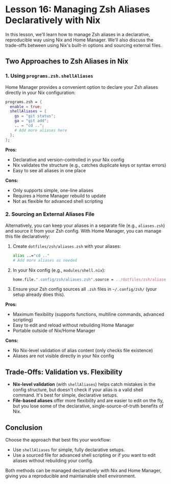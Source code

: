 # Lesson 16: Managing Zsh Aliases Declaratively with Nix

In this lesson, we'll learn how to manage Zsh aliases in a declarative, reproducible way using Nix and Home Manager. We'll also discuss the trade-offs between using Nix's built-in options and sourcing external files.

## Two Approaches to Zsh Aliases in Nix

### 1. Using `programs.zsh.shellAliases`

Home Manager provides a convenient option to declare your Zsh aliases directly in your Nix configuration:

```nix
programs.zsh = {
  enable = true;
  shellAliases = {
    gs = "git status";
    ga = "git add";
    .. = "cd ..";
    # Add more aliases here
  };
};
```

**Pros:**
- Declarative and version-controlled in your Nix config
- Nix validates the structure (e.g., catches duplicate keys or syntax errors)
- Easy to see all aliases in one place

**Cons:**
- Only supports simple, one-line aliases
- Requires a Home Manager rebuild to update
- Not as flexible for advanced shell scripting

### 2. Sourcing an External Aliases File

Alternatively, you can keep your aliases in a separate file (e.g., `aliases.zsh`) and source it from your Zsh config. With Home Manager, you can manage this file declaratively:

1. Create `dotfiles/zsh/aliases.zsh` with your aliases:
   ```zsh
   alias ..="cd .."
   # Add more aliases as needed
   ```
2. In your Nix config (e.g., `modules/shell.nix`):
   ```nix
   home.file.".config/zsh/aliases.zsh".source = ../dotfiles/zsh/aliases.zsh;
   ```
3. Ensure your Zsh config sources all `.zsh` files in `~/.config/zsh/` (your setup already does this).

**Pros:**
- Maximum flexibility (supports functions, multiline commands, advanced scripting)
- Easy to edit and reload without rebuilding Home Manager
- Portable outside of Nix/Home Manager

**Cons:**
- No Nix-level validation of alias content (only checks file existence)
- Aliases are not visible directly in your Nix config

## Trade-Offs: Validation vs. Flexibility

- **Nix-level validation** (with `shellAliases`) helps catch mistakes in the config structure, but doesn't check if your alias is a valid shell command. It's best for simple, declarative setups.
- **File-based aliases** offer more flexibility and are easier to edit on the fly, but you lose some of the declarative, single-source-of-truth benefits of Nix.

## Conclusion

Choose the approach that best fits your workflow:
- Use `shellAliases` for simple, fully declarative setups.
- Use a sourced file for advanced shell scripting or if you want to edit aliases without rebuilding your config.

Both methods can be managed declaratively with Nix and Home Manager, giving you a reproducible and maintainable shell environment.
